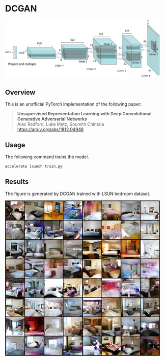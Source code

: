 # DCGAN

![model](assets/model.png)

## Overview
This is an unofficial PyTorch implementation of the following paper:

> **Unsupervised Representation Learning with Deep Convolutional Generative Adversarial Networks**<br>
> Alec Radford, Luke Metz, Soumith Chintala <br>
> https://arxiv.org/abs/1812.04948

## Usage
The following command trains the model.
```bash
accelerate launch train.py
```

## Results
The figure is generated by DCGAN trained with LSUN bedroom dataset.

![genereated](assets/generated.png)
